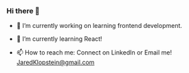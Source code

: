 ### Hi there 👋

- 🔭 I’m currently working on learning frontend development.
- 🌱 I’m currently learning React!

- 📫 How to reach me: Connect on LinkedIn or Email me! JaredKlopstein@gmail.com
